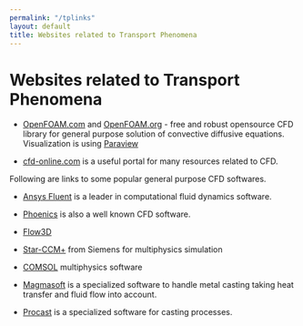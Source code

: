 ```yaml
---
permalink: "/tplinks"
layout: default
title: Websites related to Transport Phenomena
---
```

# Websites related to Transport Phenomena 

  * [OpenFOAM.com](https://openfoam.com/) and [OpenFOAM.org](https://openfoam.org/) - free and robust opensource CFD library for general purpose solution of convective diffusive equations. Visualization is using [Paraview](https://www.paraview.org/)

  * [cfd-online.com](http://cfd-online.com/) is a useful portal for many resources related to CFD.

Following are links to some popular general purpose CFD softwares.

  * [Ansys Fluent](https://ansys.com/products/fluids/ansys-fluent) is a leader in computational fluid dynamics software. 
  * [Phoenics](http://www.cham.co.uk/) is also a well known CFD software.
  * [Flow3D](http://www.flow3d.com/)
  * [Star-CCM+](https://www.plm.automation.siemens.com/global/en/products/simcenter/STAR-CCM.html) from Siemens for multiphysics simulation
  * [COMSOL](https://www.comsol.co.in/) multiphysics software

  * [Magmasoft](http://www.magmasoft.com) is a specialized software to handle metal casting taking heat transfer and fluid flow into account.
  * [Procast](https://www.esi-group.com/products/casting) is a specialized software for casting processes.
